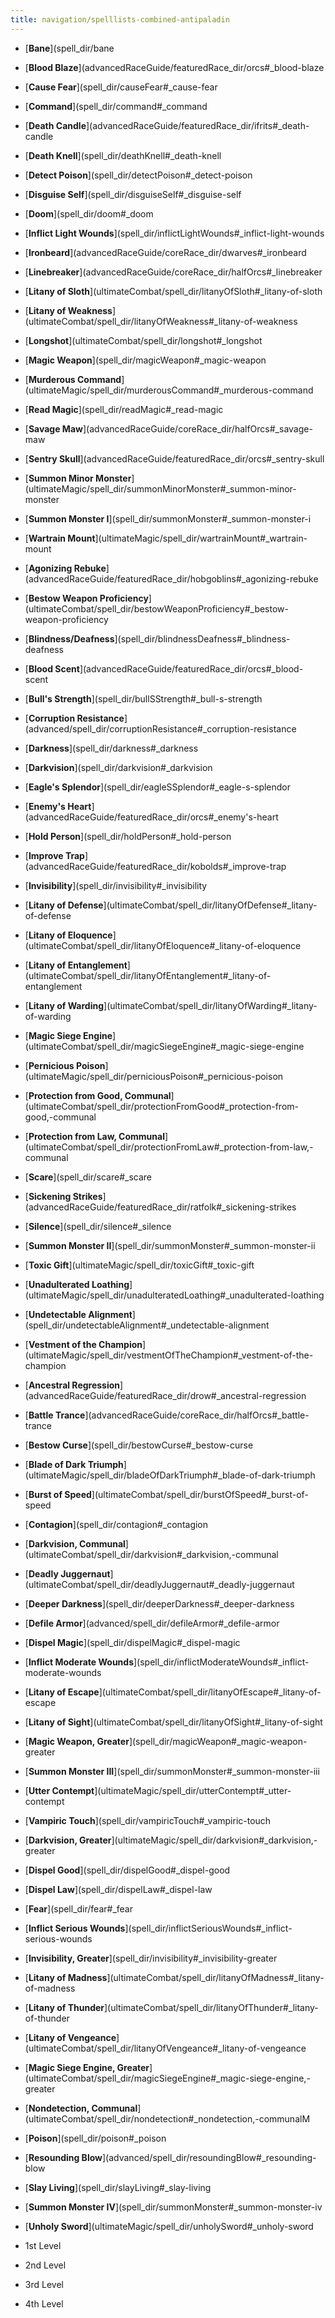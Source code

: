 ```yaml
---
title: navigation/spelllists-combined-antipaladin
---
```

- [**Bane**](spell_dir/bane
- [**Blood Blaze**](advancedRaceGuide/featuredRace_dir/orcs#_blood-blaze
- [**Cause Fear**](spell_dir/causeFear#_cause-fear
- [**Command**](spell_dir/command#_command
- [**Death Candle**](advancedRaceGuide/featuredRace_dir/ifrits#_death-candle
- [**Death Knell**](spell_dir/deathKnell#_death-knell
- [**Detect Poison**](spell_dir/detectPoison#_detect-poison
- [**Disguise Self**](spell_dir/disguiseSelf#_disguise-self
- [**Doom**](spell_dir/doom#_doom
- [**Inflict Light Wounds**](spell_dir/inflictLightWounds#_inflict-light-wounds
- [**Ironbeard**](advancedRaceGuide/coreRace_dir/dwarves#_ironbeard
- [**Linebreaker**](advancedRaceGuide/coreRace_dir/halfOrcs#_linebreaker
- [**Litany of Sloth**](ultimateCombat/spell_dir/litanyOfSloth#_litany-of-sloth
- [**Litany of Weakness**](ultimateCombat/spell_dir/litanyOfWeakness#_litany-of-weakness
- [**Longshot**](ultimateCombat/spell_dir/longshot#_longshot
- [**Magic Weapon**](spell_dir/magicWeapon#_magic-weapon
- [**Murderous Command**](ultimateMagic/spell_dir/murderousCommand#_murderous-command
- [**Read Magic**](spell_dir/readMagic#_read-magic
- [**Savage Maw**](advancedRaceGuide/coreRace_dir/halfOrcs#_savage-maw
- [**Sentry Skull**](advancedRaceGuide/featuredRace_dir/orcs#_sentry-skull
- [**Summon Minor Monster**](ultimateMagic/spell_dir/summonMinorMonster#_summon-minor-monster
- [**Summon Monster I**](spell_dir/summonMonster#_summon-monster-i
- [**Wartrain Mount**](ultimateMagic/spell_dir/wartrainMount#_wartrain-mount

- [**Agonizing Rebuke**](advancedRaceGuide/featuredRace_dir/hobgoblins#_agonizing-rebuke
- [**Bestow Weapon Proficiency**](ultimateCombat/spell_dir/bestowWeaponProficiency#_bestow-weapon-proficiency
- [**Blindness/Deafness**](spell_dir/blindnessDeafness#_blindness-deafness
- [**Blood Scent**](advancedRaceGuide/featuredRace_dir/orcs#_blood-scent
- [**Bull's Strength**](spell_dir/bullSStrength#_bull-s-strength
- [**Corruption Resistance**](advanced/spell_dir/corruptionResistance#_corruption-resistance
- [**Darkness**](spell_dir/darkness#_darkness
- [**Darkvision**](spell_dir/darkvision#_darkvision
- [**Eagle's Splendor**](spell_dir/eagleSSplendor#_eagle-s-splendor
- [**Enemy's Heart**](advancedRaceGuide/featuredRace_dir/orcs#_enemy's-heart
- [**Hold Person**](spell_dir/holdPerson#_hold-person
- [**Improve Trap**](advancedRaceGuide/featuredRace_dir/kobolds#_improve-trap
- [**Invisibility**](spell_dir/invisibility#_invisibility
- [**Litany of Defense**](ultimateCombat/spell_dir/litanyOfDefense#_litany-of-defense
- [**Litany of Eloquence**](ultimateCombat/spell_dir/litanyOfEloquence#_litany-of-eloquence
- [**Litany of Entanglement**](ultimateCombat/spell_dir/litanyOfEntanglement#_litany-of-entanglement
- [**Litany of Warding**](ultimateCombat/spell_dir/litanyOfWarding#_litany-of-warding
- [**Magic Siege Engine**](ultimateCombat/spell_dir/magicSiegeEngine#_magic-siege-engine
- [**Pernicious Poison**](ultimateMagic/spell_dir/perniciousPoison#_pernicious-poison
- [**Protection from Good, Communal**](ultimateCombat/spell_dir/protectionFromGood#_protection-from-good,-communal
- [**Protection from Law, Communal**](ultimateCombat/spell_dir/protectionFromLaw#_protection-from-law,-communal
- [**Scare**](spell_dir/scare#_scare
- [**Sickening Strikes**](advancedRaceGuide/featuredRace_dir/ratfolk#_sickening-strikes
- [**Silence**](spell_dir/silence#_silence
- [**Summon Monster II**](spell_dir/summonMonster#_summon-monster-ii
- [**Toxic Gift**](ultimateMagic/spell_dir/toxicGift#_toxic-gift
- [**Unadulterated Loathing**](ultimateMagic/spell_dir/unadulteratedLoathing#_unadulterated-loathing
- [**Undetectable Alignment**](spell_dir/undetectableAlignment#_undetectable-alignment
- [**Vestment of the Champion**](ultimateMagic/spell_dir/vestmentOfTheChampion#_vestment-of-the-champion

- [**Ancestral Regression**](advancedRaceGuide/featuredRace_dir/drow#_ancestral-regression
- [**Battle Trance**](advancedRaceGuide/coreRace_dir/halfOrcs#_battle-trance
- [**Bestow Curse**](spell_dir/bestowCurse#_bestow-curse
- [**Blade of Dark Triumph**](ultimateMagic/spell_dir/bladeOfDarkTriumph#_blade-of-dark-triumph
- [**Burst of Speed**](ultimateCombat/spell_dir/burstOfSpeed#_burst-of-speed
- [**Contagion**](spell_dir/contagion#_contagion
- [**Darkvision, Communal**](ultimateCombat/spell_dir/darkvision#_darkvision,-communal
- [**Deadly Juggernaut**](ultimateCombat/spell_dir/deadlyJuggernaut#_deadly-juggernaut
- [**Deeper Darkness**](spell_dir/deeperDarkness#_deeper-darkness
- [**Defile Armor**](advanced/spell_dir/defileArmor#_defile-armor
- [**Dispel Magic**](spell_dir/dispelMagic#_dispel-magic
- [**Inflict Moderate Wounds**](spell_dir/inflictModerateWounds#_inflict-moderate-wounds
- [**Litany of Escape**](ultimateCombat/spell_dir/litanyOfEscape#_litany-of-escape
- [**Litany of Sight**](ultimateCombat/spell_dir/litanyOfSight#_litany-of-sight
- [**Magic Weapon, Greater**](spell_dir/magicWeapon#_magic-weapon-greater
- [**Summon Monster III**](spell_dir/summonMonster#_summon-monster-iii
- [**Utter Contempt**](ultimateMagic/spell_dir/utterContempt#_utter-contempt
- [**Vampiric Touch**](spell_dir/vampiricTouch#_vampiric-touch

- [**Darkvision, Greater**](ultimateMagic/spell_dir/darkvision#_darkvision,-greater
- [**Dispel Good**](spell_dir/dispelGood#_dispel-good
- [**Dispel Law**](spell_dir/dispelLaw#_dispel-law
- [**Fear**](spell_dir/fear#_fear
- [**Inflict Serious Wounds**](spell_dir/inflictSeriousWounds#_inflict-serious-wounds
- [**Invisibility, Greater**](spell_dir/invisibility#_invisibility-greater
- [**Litany of Madness**](ultimateCombat/spell_dir/litanyOfMadness#_litany-of-madness
- [**Litany of Thunder**](ultimateCombat/spell_dir/litanyOfThunder#_litany-of-thunder
- [**Litany of Vengeance**](ultimateCombat/spell_dir/litanyOfVengeance#_litany-of-vengeance
- [**Magic Siege Engine, Greater**](ultimateCombat/spell_dir/magicSiegeEngine#_magic-siege-engine,-greater
- [**Nondetection, Communal**](ultimateCombat/spell_dir/nondetection#_nondetection,-communalM
- [**Poison**](spell_dir/poison#_poison
- [**Resounding Blow**](advanced/spell_dir/resoundingBlow#_resounding-blow
- [**Slay Living**](spell_dir/slayLiving#_slay-living
- [**Summon Monster IV**](spell_dir/summonMonster#_summon-monster-iv
- [**Unholy Sword**](ultimateMagic/spell_dir/unholySword#_unholy-sword

- 1st Level
- 2nd Level
- 3rd Level
- 4th Level
